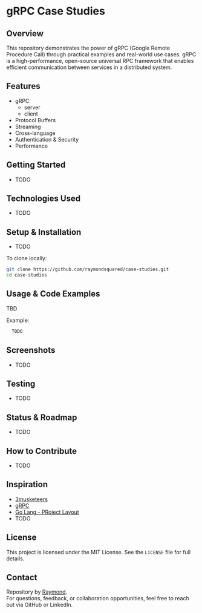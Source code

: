 # gRPC Case Studies

## Overview
This repository demonstrates the power of gRPC (Google Remote Procedure Call) through practical examples and real-world use cases. 
gRPC is a high-performance, open-source universal RPC framework that enables efficient communication between services in a distributed system.

## Features
- gRPC:
  - server
  - client
- Protocol Buffers
- Streaming
- Cross-language
- Authentication & Security
- Performance

## Getting Started
- TODO

## Technologies Used
- TODO

## Setup & Installation
- TODO

To clone locally:
```bash
git clone https://github.com/raymondsquared/case-studies.git
cd case-studies
```

## Usage & Code Examples
TBD

Example:
```bash
  TODO
```

## Screenshots
- TODO

## Testing
- TODO

## Status & Roadmap
- TODO

## How to Contribute
- TODO

## Inspiration
- [3musketeers](https://3musketeers.io/)
- [gRPC](https://grpc.io/)
- [Go Lang - PRoject Layout](https://github.com/golang-standards/project-layout)
- TODO

## License
This project is licensed under the MIT License. See the `LICENSE` file for full details.

## Contact
Repository by [Raymond](https://github.com/raymondsquared).  
For questions, feedback, or collaboration opportunities, feel free to reach out via GitHub or LinkedIn.
